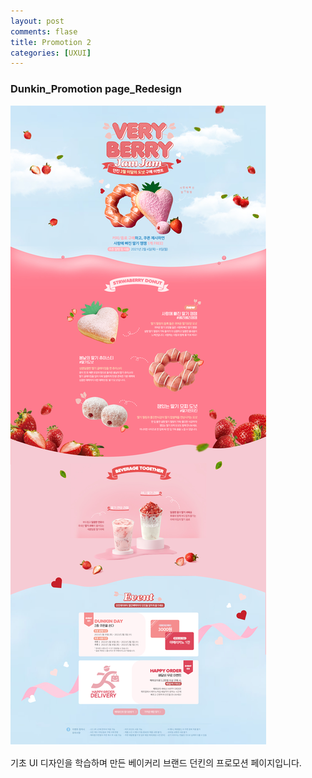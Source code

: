 ```yaml
---
layout: post
comments: flase
title: Promotion 2
categories: [UXUI]
---
```


### Dunkin_Promotion page_Redesign

![](/img/02.jpg)

기초 UI 디자인을 학습하며 만든 베이커리 브랜드 던킨의 프로모션 페이지입니다.
